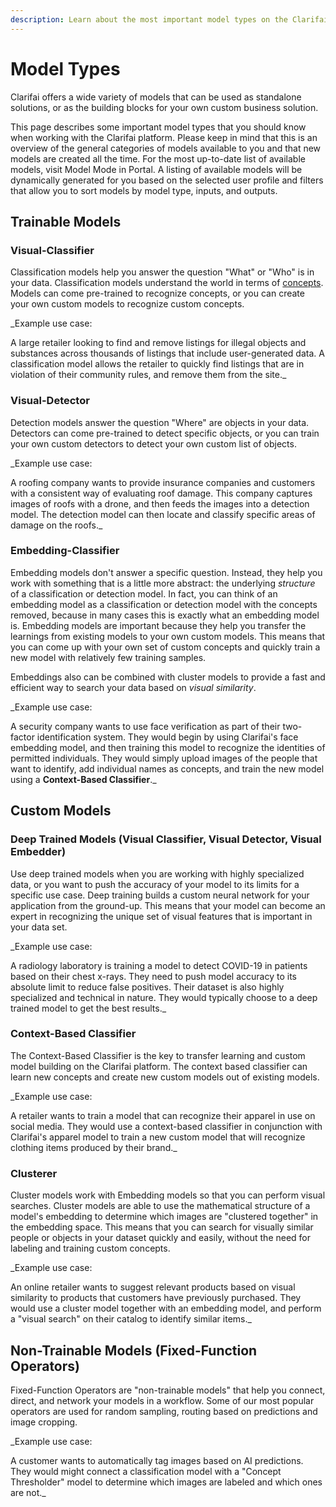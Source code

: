 ```yaml
---
description: Learn about the most important model types on the Clarifai platform.
---
```


# Model Types

Clarifai offers a wide variety of models that can be used as standalone solutions, or as the building blocks for your own custom business solution.

This page describes some important model types that you should know when working with the Clarifai platform. Please keep in mind that this is an overview of the general categories of models available to you and that new models are created all the time. For the most up-to-date list of available models, visit Model Mode in Portal. A listing of available models will be dynamically generated for you based on the selected user profile and filters that allow you to sort models by model type, inputs, and outputs.

## Trainable Models

### Visual-Classifier

Classification models help you answer the question "What" or "Who" is in your data. Classification models understand the world in terms of [concepts](https://docs.clarifai.com/api-guide/concepts). Models can come pre-trained to recognize concepts, or you can create your own custom models to recognize custom concepts.

\_Example use case:

A large retailer looking to find and remove listings for illegal objects and substances across thousands of listings that include user-generated data. A classification model allows the retailer to quickly find listings that are in violation of their community rules, and remove them from the site.\_

### Visual-Detector

Detection models answer the question "Where" are objects in your data. Detectors can come pre-trained to detect specific objects, or you can train your own custom detectors to detect your own custom list of objects.

\_Example use case:

A roofing company wants to provide insurance companies and customers with a consistent way of evaluating roof damage. This company captures images of roofs with a drone, and then feeds the images into a detection model. The detection model can then locate and classify specific areas of damage on the roofs.\_

### Embedding-Classifier

Embedding models don't answer a specific question. Instead, they help you work with something that is a little more abstract: the underlying _structure_ of a classification or detection model. In fact, you can think of an embedding model as a classification or detection model with the concepts removed, because in many cases this is exactly what an embedding model is. Embedding models are important because they help you transfer the learnings from existing models to your own custom models. This means that you can come up with your own set of custom concepts and quickly train a new model with relatively few training samples.


Embeddings also can be combined with cluster models to provide a fast and efficient way to search your data based on _visual similarity_.


\_Example use case:

A security company wants to use face verification as part of their two-factor identification system. They would begin by using Clarifai's face embedding model, and then training this model to recognize the identities of permitted individuals. They would simply upload images of the people that want to identify, add individual names as concepts, and train the new model using a **Context-Based Classifier**.\_

## Custom Models

### Deep Trained Models \(Visual Classifier, Visual Detector, Visual Embedder\)

Use deep trained models when you are working with highly specialized data, or you want to push the accuracy of your model to its limits for a specific use case. Deep training builds a custom neural network for your application from the ground-up. This means that your model can become an expert in recognizing the unique set of visual features that is important in your data set.

\_Example use case:

A radiology laboratory is training a model to detect COVID-19 in patients based on their chest x-rays. They need to push model accuracy to its absolute limit to reduce false positives. Their dataset is also highly specialized and technical in nature. They would typically choose to a deep trained model to get the best results.\_

### Context-Based Classifier

The Context-Based Classifier is the key to transfer learning and custom model building on the Clarifai platform. The context based classifier can learn new concepts and create new custom models out of existing models.

\_Example use case:

A retailer wants to train a model that can recognize their apparel in use on social media. They would use a context-based classifier in conjunction with Clarifai's apparel model to train a new custom model that will recognize clothing items produced by their brand.\_

### Clusterer

Cluster models work with Embedding models so that you can perform visual searches. Cluster models are able to use the mathematical structure of a model's embedding to determine which images are "clustered together" in the embedding space. This means that you can search for visually similar people or objects in your dataset quickly and easily, without the need for labeling and training custom concepts.

\_Example use case:

An online retailer wants to suggest relevant products based on visual similarity to products that customers have previously purchased. They would use a cluster model together with an embedding model, and perform a "visual search" on their catalog to identify similar items.\_

## Non-Trainable Models \(Fixed-Function Operators\)

Fixed-Function Operators are "non-trainable models" that help you connect, direct, and network your models in a workflow. Some of our most popular operators are used for random sampling, routing based on predictions and image cropping.

\_Example use case:

A customer wants to automatically tag images based on AI predictions. They would might connect a classification model with a "Concept Thresholder" model to determine which images are labeled and which ones are not.\_

